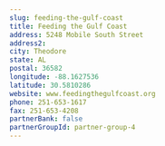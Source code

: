 ```yaml
---
slug: feeding-the-gulf-coast
title: Feeding the Gulf Coast
address: 5248 Mobile South Street
address2: 
city: Theodore
state: AL
postal: 36582
longitude: -88.1627536
latitude: 30.5810286
website: www.feedingthegulfcoast.org
phone: 251-653-1617
fax: 251-653-4208
partnerBank: false
partnerGroupId: partner-group-4
---
```

